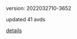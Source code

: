 version: 2022032710-3652

updated 41 avds

[details](https://github.com/0x74f917491bfa7ebfa379/ali_avd_db/blob/master/change_log/2022/03/27/10/3652.txt)